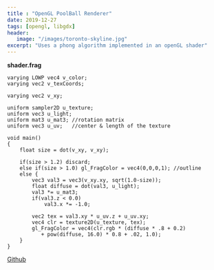 ```yaml
---
title : "OpenGL PoolBall Renderer"
date: 2019-12-27
tags: [opengl, libgdx]
header:
   image: "/images/toronto-skyline.jpg"
excerpt: "Uses a phong algorithm implemented in an openGL shader"
---
```


<script src="soundmanager2-setup.js" id="setup"></script>
<script src="soundmanager2-jsmin.js" id="jsmin"></script>

<div id="embed-html" style="display:block; overflow:visible !important;"></div>
<script type="text/javascript" src="/PoolBall/html.nocache.js"></script>

<script>
  function handleMouseDown(evt) {
    evt.preventDefault();
    evt.stopPropagation();
    evt.target.style.cursor = 'default';
    window.focus();
  }

  function handleMouseUp(evt) {
    evt.preventDefault();
    evt.stopPropagation();
    evt.target.style.cursor = '';
  }
  document.getElementById('embed-html').addEventListener('mousedown', handleMouseDown, false);
  document.getElementById('embed-html').addEventListener('mouseup', handleMouseUp, false);
</script>

**shader.frag**
~~~
varying LOWP vec4 v_color;
varying vec2 v_texCoords;

varying vec2 v_xy;

uniform sampler2D u_texture;
uniform vec3 u_light;
uniform mat3 u_mat3; //rotation matrix
uniform vec3 u_uv;   //center & length of the texture

void main()
{
    float size = dot(v_xy, v_xy);

    if(size > 1.2) discard;
    else if(size > 1.0) gl_FragColor = vec4(0,0,0,1); //outline
    else {
        vec3 val3 = vec3(v_xy.xy, sqrt(1.0-size));
        float diffuse = dot(val3, u_light);
        val3 *= u_mat3;
        if(val3.z < 0.0)
            val3.x *= -1.0;

        vec2 tex = val3.xy * u_uv.z + u_uv.xy;
        vec4 clr = texture2D(u_texture, tex);
        gl_FragColor = vec4(clr.rgb * (diffuse * .8 + 0.2)
           + pow(diffuse, 16.0) * 0.8 + .02, 1.0);
    }
}
~~~

[Github](https://github.com/vincent-terpstra/pool)
